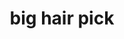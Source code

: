 ---
pid: LLP96
title: big hair pick
location_transcription: 2 blocks away from here
zipcode: '19120'
outside_phl: 
neighborhood: Logan,Olney
age: '12'
age_range: 6-13
instagram: 
image_file_name: LLP_96.jpg
proposal_transcription: Big hair pick is to represent that black people matter because
  some people are racist and that is not good.
topic: African Americans,Love,Race Ethnicity
topic_summary: 0, 0, 0
type: Sculpture Statue
keywords_other: 
credit: Joan Jimanee
image_labels: 
twitter: 
facebook: 
permalink: "/monuments/llp96/"
layout: item-page
---